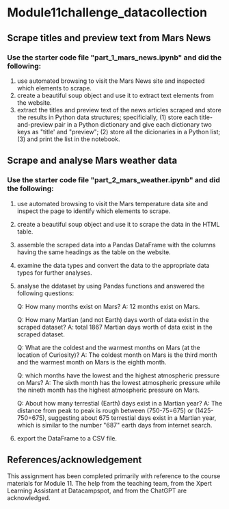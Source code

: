 # Module11challenge_datacollection

## Scrape titles and preview text from Mars News

### Use the starter code file "part_1_mars_news.ipynb" and did the following:

1. use automated browsing to visit the Mars News site and inspected which elements to scrape.
2. create a beautiful soup object and use it to extract text elements from the website.
3. extract the titles and preview text of the news articles scraped and store the results in Python data structures; specificially, (1) store each title-and-preview pair in a Python dictionary and give each dictionary two keys as "title' and "preview"; (2) store all the dicionaries in a Python list; (3) and print the list in the notebook.

## Scrape and analyse Mars weather data

### Use the starter code file "part_2_mars_weather.ipynb" and did the following:

1. use automated browsing to visit the Mars temperature data site and inspect the page to identify which elements to scrape.
2. create a beautiful soup object and use it to scrape the data in the HTML table.
3. assemble the scraped data into a Pandas DataFrame with the columns having the same headings as the table on the website.
4. examine the data types and convert the data to the appropriate data types for further analyses. 
5. analyse the ddataset by using Pandas functions and answered the following questions:

    Q: How many months exist on Mars?
    A: 12 months exist on Mars.

    Q: How many Martian (and not Earth) days worth of data exist in the scraped dataset?
    A: total 1867 Martian days worth of data exist in the scraped dataset.

    Q: What are the coldest and the warmest months on Mars (at the location of Curiosity)? 
    A: The coldest month on Mars is the third month and the warmest month on Mars is the eighth month.

    Q: which months have the lowest and the highest atmospheric pressure on Mars?
    A: The sixth month has the lowest atmospheric pressure while the nineth month has the highest atmospheric pressure on Mars.

    Q: About how many terrestial (Earth) days exist in a Martian year? 
    A: The distance from peak to peak is rough between (750-75=675) or (1425-750=675), suggesting about 675 terrestial days exist in a Martian year, which is similar to the number "687" earth days from internet search.

6. export the DataFrame to a CSV file.

## References/acknowledgement
This assignment has been completed primarily with reference to the course materials for Module 11. The help from the teaching team, from the Xpert Learning Assistant at Datacampspot, and from the ChatGPT are acknowledged. 

